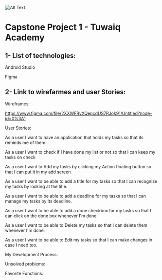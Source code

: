 ![Alt Text](https://camo.githubusercontent.com/37ca472e2afb74974a0314d89af8f470422a79582bed0d188f9927777230195d/68747470733a2f2f6c61756e63682e73612f6173736574732f696d616765732f6c6f676f732f7475776169712d61636164656d792d6c6f676f2e737667)
# Capstone Project 1 - Tuwaiq Academy
## 1- List of technologies:
Android Studio

Figma
## 2- Link to wirefarmes and user Stories:
 Wireframes:
 
https://www.figma.com/file/2XXWFRvXQepcdUS7RJok91/Untitled?node-id=0%3A1

User Stories: 

As a user I want to have an application that holds my tasks so that its reminds me of them 

As a user I want to check if I have done my list or not so that I can keep my tasks on check 

As a user I want to Add my tasks by clicking my  Action floating button so that I can put it in my add screen 

As a user I want to be able to add a title for my tasks so that I can recognize my tasks by looking at the title.

As a user I want to be able to add a deadline for my tasks so that I can manage my tasks by its deadline.

As a user I want to be able to add a done checkbox for my tasks so that I can click on the done box whenever I'm done.

As a user I want to be able to Delete my tasks so that I can delete them whenever I'm done.

As a user I want to be able to Edit my tasks so that I can make changes in case I need too. 

My Development Process:

Unsolved problems:

Favorite Functions:
